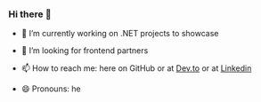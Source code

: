 ### Hi there 👋

<!--
**fekabas/fekabas** is a ✨ _special_ ✨ repository because its `README.md` (this file) appears on your GitHub profile.

Here are some ideas to get you started:

- 🔭 I’m currently working on ...
- 🌱 I’m currently learning ...
- 👯 I’m looking to collaborate on ...
- 🤔 I’m looking for help with ...
- 💬 Ask me about ...
- 📫 How to reach me: ...
- 😄 Pronouns: ...
- ⚡ Fun fact: ...
-->

<!--
git cheat sheet

Create new repository example
**
echo "# fekabas" >> README.md
git init
git add README.md
git commit -m "first commit"
git branch -M main
git remote add origin https://github.com/fekabas/fekabas.git
git push -u origin main
**

Push an existing repository example
**
git remote add origin https://github.com/fekabas/fekabas.git
git branch -M main
git push -u origin main
**
-->

- 🔭 I’m currently working on .NET projects to showcase
<!-- - 🌱 I’m currently studying Master's in Software Engineering -->
<!-- - 👯 I’m looking to collaborate on health related projects -->
- 🤔 I’m looking for frontend partners
<!-- - 💬 Ask me about my morning routine -->
- 📫 How to reach me: here on GitHub or at [Dev.to](https://dev.to/fekabas) or at [Linkedin](https://www.linkedin.com/in/fernando-kabas)

- 😄 Pronouns: he
<!-- - ⚡ Fun fact: I'm really bad at writing fun facts 🤣 -->
